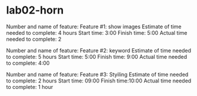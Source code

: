 # lab02-horn

Number and name of feature: Feature #1: show images
Estimate of time needed to complete: 4 hours
Start time: 3:00
Finish time: 5:00
Actual time needed to complete: 2

Number and name of feature: Feature #2: keyword
Estimate of time needed to complete: 5 hours
Start time: 5:00
Finish time: 9:00
Actual time needed to complete: 4:00

Number and name of feature: Feature #3: Styiling
Estimate of time needed to complete: 2 hours
Start time: 09:00
Finish time:10:00
Actual time needed to complete: 1 hour
